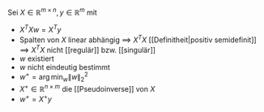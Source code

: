 Sei $X \in \mathbb{R}^{m \times n}, y \in \mathbb{R}^m$ mit
- $X^TXw = X^Ty$
- Spalten von $X$ linear abhängig $\implies$ $X^TX$ [[Definitheit|positiv semidefinit]] $\implies$ $X^TX$ nicht [[regulär]] bzw. [[singulär]]
- $w$ existiert
- $w$ nicht eindeutig bestimmt
- $w^+ = \arg\min_{w} \| w \|_2^2$
- $X^+ \in \mathbb{R}^{n \times m}$ die [[Pseudoinverse]] von $X$
- $w^+ = X^+y$